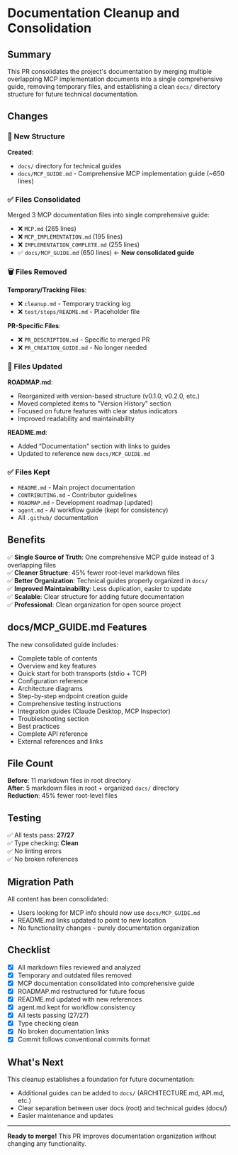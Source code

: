 # Documentation Cleanup and Consolidation

## Summary

This PR consolidates the project's documentation by merging multiple overlapping MCP implementation documents into a single comprehensive guide, removing temporary files, and establishing a clean `docs/` directory structure for future technical documentation.

## Changes

### 📁 New Structure

**Created**:
- `docs/` directory for technical guides
- `docs/MCP_GUIDE.md` - Comprehensive MCP implementation guide (~650 lines)

### ✅ Files Consolidated

Merged 3 MCP documentation files into single comprehensive guide:
- ❌ `MCP.md` (265 lines)
- ❌ `MCP_IMPLEMENTATION.md` (195 lines)  
- ❌ `IMPLEMENTATION_COMPLETE.md` (255 lines)
- ✅ `docs/MCP_GUIDE.md` (650 lines) ← **New consolidated guide**

### 🗑️ Files Removed

**Temporary/Tracking Files**:
- ❌ `cleanup.md` - Temporary tracking log
- ❌ `test/steps/README.md` - Placeholder file

**PR-Specific Files**:
- ❌ `PR_DESCRIPTION.md` - Specific to merged PR
- ❌ `PR_CREATION_GUIDE.md` - No longer needed

### 📝 Files Updated

**ROADMAP.md**:
- Reorganized with version-based structure (v0.1.0, v0.2.0, etc.)
- Moved completed items to "Version History" section
- Focused on future features with clear status indicators
- Improved readability and maintainability

**README.md**:
- Added "Documentation" section with links to guides
- Updated to reference new `docs/MCP_GUIDE.md`

### ✅ Files Kept

- `README.md` - Main project documentation
- `CONTRIBUTING.md` - Contributor guidelines
- `ROADMAP.md` - Development roadmap (updated)
- `agent.md` - AI workflow guide (kept for consistency)
- All `.github/` documentation

## Benefits

✅ **Single Source of Truth**: One comprehensive MCP guide instead of 3 overlapping files  
✅ **Cleaner Structure**: 45% fewer root-level markdown files  
✅ **Better Organization**: Technical guides properly organized in `docs/`  
✅ **Improved Maintainability**: Less duplication, easier to update  
✅ **Scalable**: Clear structure for adding future documentation  
✅ **Professional**: Clean organization for open source project  

## docs/MCP_GUIDE.md Features

The new consolidated guide includes:
- Complete table of contents
- Overview and key features
- Quick start for both transports (stdio + TCP)
- Configuration reference
- Architecture diagrams
- Step-by-step endpoint creation guide
- Comprehensive testing instructions
- Integration guides (Claude Desktop, MCP Inspector)
- Troubleshooting section
- Best practices
- Complete API reference
- External references and links

## File Count

**Before**: 11 markdown files in root directory  
**After**: 5 markdown files in root + organized `docs/` directory  
**Reduction**: 45% fewer root-level files

## Testing

✅ All tests pass: **27/27**  
✅ Type checking: **Clean**  
✅ No linting errors  
✅ No broken references  

## Migration Path

All content has been consolidated:
- Users looking for MCP info should now use `docs/MCP_GUIDE.md`
- README.md links updated to point to new location
- No functionality changes - purely documentation organization

## Checklist

- [x] All markdown files reviewed and analyzed
- [x] Temporary and outdated files removed
- [x] MCP documentation consolidated into comprehensive guide
- [x] ROADMAP.md restructured for future focus
- [x] README.md updated with new references
- [x] agent.md kept for workflow consistency
- [x] All tests passing (27/27)
- [x] Type checking clean
- [x] No broken documentation links
- [x] Commit follows conventional commits format

## What's Next

This cleanup establishes a foundation for future documentation:
- Additional guides can be added to `docs/` (ARCHITECTURE.md, API.md, etc.)
- Clear separation between user docs (root) and technical guides (docs/)
- Easier maintenance and updates

---

**Ready to merge!** This PR improves documentation organization without changing any functionality.
